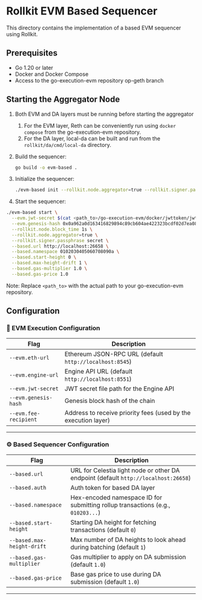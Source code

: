 # Rollkit EVM Based Sequencer

This directory contains the implementation of a based EVM sequencer using Rollkit.

## Prerequisites

- Go 1.20 or later
- Docker and Docker Compose
- Access to the go-execution-evm repository op-geth branch

## Starting the Aggregator Node

1. Both EVM and DA layers must be running before starting the aggregator
   1. For the EVM layer, Reth can be conveniently run using `docker compose` from the go-execution-evm repository.
   2. For the DA layer, local-da can be built and run from the `rollkit/da/cmd/local-da` directory.

2. Build the sequencer:

    ```bash
    go build -o evm-based .
    ```
  
3. Initialize the sequencer:

    ```bash
    ./evm-based init --rollkit.node.aggregator=true --rollkit.signer.passphrase secret
    ```

4. Start the sequencer:

  ```bash
  ./evm-based start \
    --evm.jwt-secret $(cat <path_to>/go-execution-evm/docker/jwttoken/jwt.hex) \
    --evm.genesis-hash 0x0a962a0d163416829894c89cb604ae422323bcdf02d7ea08b94d68d3e026a380 \
    --rollkit.node.block_time 1s \
    --rollkit.node.aggregator=true \
    --rollkit.signer.passphrase secret \
    --based.url http://localhost:26658 \
    --based.namespace 0102030405060708090a \
    --based.start-height 0 \
    --based.max-height-drift 1 \
    --based.gas-multiplier 1.0 \
    --based.gas-price 1.0
  ```

Note: Replace `<path_to>` with the actual path to your go-execution-evm repository.

## Configuration

### 🧐 EVM Execution Configuration

| Flag | Description |
|------|-------------|
| `--evm.eth-url` | Ethereum JSON-RPC URL (default `http://localhost:8545`) |
| `--evm.engine-url` | Engine API URL (default `http://localhost:8551`) |
| `--evm.jwt-secret` | JWT secret file path for the Engine API |
| `--evm.genesis-hash` | Genesis block hash of the chain |
| `--evm.fee-recipient` | Address to receive priority fees (used by the execution layer) |

---

### ⚙️ Based Sequencer Configuration

| Flag | Description |
|------|-------------|
| `--based.url` | URL for Celestia light node or other DA endpoint (default `http://localhost:26658`) |
| `--based.auth` | Auth token for based DA layer |
| `--based.namespace` | Hex-encoded namespace ID for submitting rollup transactions (e.g., `010203...`) |
| `--based.start-height` | Starting DA height for fetching transactions (default `0`) |
| `--based.max-height-drift` | Max number of DA heights to look ahead during batching (default `1`) |
| `--based.gas-multiplier` | Gas multiplier to apply on DA submission (default `1.0`) |
| `--based.gas-price` | Base gas price to use during DA submission (default `1.0`) |

---

